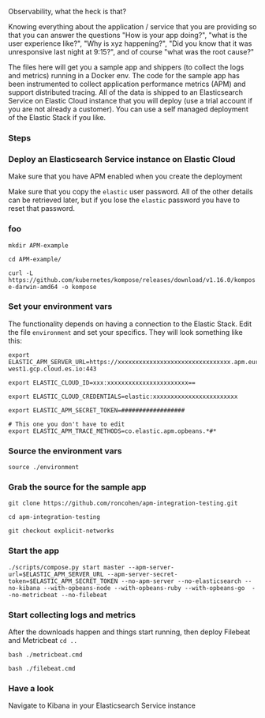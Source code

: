 Observability, what the heck is that?

Knowing everything about the application / service that you are providing so that you can answer the questions "How is your app doing?", "what is the user experience like?", "Why is xyz happening?", "Did you know that it was unresponsive last night at 9:15?", and of course "what was the root cause?"

The files here will get you a sample app and shippers (to collect the logs and metrics) running in a Docker env.  The code for the sample app has been instrumented to collect application performance metrics (APM) and support distributed tracing.  All of the data is shipped to an Elasticsearch Service on Elastic Cloud instance that you will deploy (use a trial account if you are not already a customer).  You can use a self managed deployment of the Elastic Stack if you like.

### Steps
### Deploy an Elasticsearch Service instance on Elastic Cloud
Make sure that you have APM enabled when you create the deployment

Make sure that you copy the `elastic` user password.  All of the other details can be retrieved later, but if you lose the `elastic` password you have to reset that password.

### foo
`mkdir APM-example`

`cd APM-example/`

`curl -L https://github.com/kubernetes/kompose/releases/download/v1.16.0/kompose-darwin-amd64 -o kompose`

### Set your environment vars
The functionality depends on having a connection to the Elastic Stack.  Edit the file `environment` and set your specifics.  They will look something like this:
```
export ELASTIC_APM_SERVER_URL=https://xxxxxxxxxxxxxxxxxxxxxxxxxxxxxxxx.apm.europe-west1.gcp.cloud.es.io:443

export ELASTIC_CLOUD_ID=xxx:xxxxxxxxxxxxxxxxxxxxxxx==

export ELASTIC_CLOUD_CREDENTIALS=elastic:xxxxxxxxxxxxxxxxxxxxxxxx

export ELASTIC_APM_SECRET_TOKEN=##################

# This one you don't have to edit
export ELASTIC_APM_TRACE_METHODS=co.elastic.apm.opbeans.*#*
```

### Source the environment vars
`source ./environment`

### Grab the source for the sample app
`git clone https://github.com/roncohen/apm-integration-testing.git`

`cd apm-integration-testing`

`git checkout explicit-networks`

### Start the app
`./scripts/compose.py start master --apm-server-url=$ELASTIC_APM_SERVER_URL --apm-server-secret-token=$ELASTIC_APM_SECRET_TOKEN --no-apm-server --no-elasticsearch --no-kibana --with-opbeans-node --with-opbeans-ruby --with-opbeans-go  --no-metricbeat --no-filebeat`

### Start collecting logs and metrics
After the downloads happen and things start running, then deploy Filebeat and Metricbeat
`cd ..`

`bash ./metricbeat.cmd`

`bash ./filebeat.cmd`

### Have a look
Navigate to Kibana in your Elasticsearch Service instance

